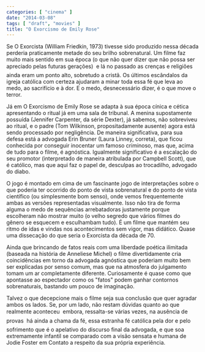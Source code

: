 ```yaml
---
categories: [ "cinema" ]
date: "2014-03-08"
tags: [ "draft", "movies" ]
title: "O Exorcismo de Emily Rose"
---
```

Se O Exorcista (William Friedkin, 1973) tivesse sido produzido nessa
década perderia praticamente metade do seu brilho sobrenatural. Um
filme faz muito mais sentido em sua época (o que não quer dizer que
não possa ser apreciado pelas futuras gerações)  e lá no passado as
crenças e religiões ainda eram um ponto alto, sobretudo a cristã. Os
últimos escândalos da igreja católica com certeza ajudaram a minar
toda essa fé que leva ao medo, ao sacrifício e à dor. E o medo,
desnecessário dizer, é o que move o terror.

Já em O Exorcismo de Emily Rose se adapta à sua época cínica e cética
apresentando o ritual já em uma sala de tribunal. A menina supostamente
possuída (Jennifer Carpenter, da série Dexter), já sabemos, não
sobreviveu ao ritual, e o padre (Tom Wilkinson, propositadamente ausente)
agora está sendo processado por negligência. De maneira significativa,
para sua defesa está a advogada Erin Bruner (Laura Linney, correta),
que ficou conhecida por conseguir inocentar um famoso criminoso, mas que,
acima de tudo para o filme, é agnóstica. Igualmente significativo
é a escalação do seu promotor (interpretado de maneira atribulada
por Campbell Scott), que é católico, mas que aqui faz o papel de,
desculpas ao trocadilho, advogado do diabo.

O jogo é montado em cima de um fascinante jogo de interpretações sobre
o que poderia ter ocorrido do ponto de vista sobrenatural e do ponto de
vista científico (ou simplesmente bom senso), onde vemos frequentemente
ambas as versões representadas visualmente. Isso não tira de forma
alguma o medo de sequências arrebatadoras justamente porque escolheram
não mostrar muito (o velho segredo que vários filmes do gênero se
esquecem e esculhambam tudo). É um filme que mantém seu ritmo de
idas e vindas nos acontecimentos sem vigor, mas didático. Quase uma
dissecação do que seria o Exorcista da década de 70.

Ainda que brincando de fatos reais com uma liberdade poética ilimitada
(baseada na história de Anneliese Michel) o filme divertidamente cria
coincidências em torno da advogada agnóstica que poderiam muito bem
ser explicadas por senso comum, mas que na atmosfera do julgamento tomam
um ar completamente diferente. Curiosamente é quase como que apontasse
ao espectador como os "fatos" podem ganhar contornos sobrenaturais,
bastando um pouco de imaginação.

Talvez o que decepcione mais o filme seja sua conclusão que quer agradar
ambos os lados. Se, por um lado, não restam dúvidas quanto ao que
realmente aconteceu  embora, ressalta-se várias vezes, na ausência
de provas  há ainda a chama da fé, essa estranha fé católica pela
dor e pelo sofrimento que é o apelativo do discurso final da advogada,
e que soa extremamente infantil se comparado com a visão sensata e humana
de Jodie Foster em Contato a respeito da sua própria experiência.
